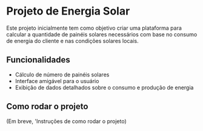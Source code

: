 # Projeto de Energia Solar

Este projeto inicialmente tem como objetivo criar uma plataforma para calcular a quantidade de painéis solares necessários com base no consumo de energia do cliente e nas condições solares locais.

## Funcionalidades
- Cálculo de número de painéis solares
- Interface amigável para o usuário
- Exibição de dados detalhados sobre o consumo e produção de energia

## Como rodar o projeto
(Em breve, 'Instruções de como rodar o projeto)

